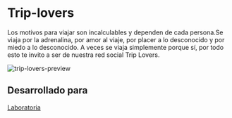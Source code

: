 # Trip-lovers
Los motivos para viajar son incalculables y dependen de cada persona.Se viaja por la adrenalina, por amor al viaje, por placer a lo desconocido y por miedo a lo desconocido. A veces se viaja simplemente porque sí, por todo esto te invito a ser de nuestra red social Trip Lovers.

![trip-lovers-preview](https://user-images.githubusercontent.com/32302955/37934443-db303676-3113-11e8-8dd6-d4ba662e155e.jpg)

## Desarrollado para 
[Laboratoria](http://laboratoria.la)



